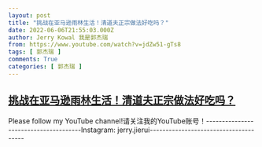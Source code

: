 ```yaml
---
layout: post
title: "挑战在亚马逊雨林生活！清道夫正宗做法好吃吗？"
date: 2022-06-06T21:55:03.000Z
author: Jerry Kowal 我是郭杰瑞
from: https://www.youtube.com/watch?v=jdZw51-gTs8
tags: [ 郭杰瑞 ]
comments: True
categories: [ 郭杰瑞 ]
---
```

<!--1654552503000-->
[挑战在亚马逊雨林生活！清道夫正宗做法好吃吗？](https://www.youtube.com/watch?v=jdZw51-gTs8)
------

<div>
Please follow my YouTube channel!请关注我的YouTube账号！--------------------------------------Instagram: jerry.jierui--------------------------------------
</div>
